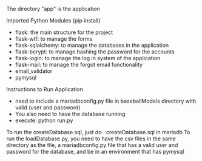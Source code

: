The directory "app" is the application

Imported Python Modules (pip install)
 - flask: the main structure for the project
 - flask-wtf: to manage the forms
 - flask-sqlalchemy: to manage the databases in the application
 - flask-bcrypt: to manage hashing the password for the accounts
 - flask-login: to manage the log in system of the application
 - flask-mail: to manage the forgot email functionality
 - email_validator
 - pymysql

Instructions to Run Application
 - need to include a mariadbconfig.py file in baseballModels directory with valid (user and password)
 - You also need to have the database running
 - execute: python run.py

To run the createDatabase.sql, just do \. createDatabase.sql in mariadb
To run the loadDatabase.py, you need to have the csv files in the same directory as the file, a mariadbconfig.py file
  that has a valid user and password for the database, and be in an environment that has pymysql